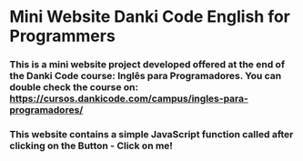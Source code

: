 # Mini Website Danki Code English for Programmers

### This is a mini website project developed offered at the end of the Danki Code course: Inglês para Programadores. You can double check the course on: https://cursos.dankicode.com/campus/ingles-para-programadores/

### This website contains a simple JavaScript function called after clicking on the Button - Click on me!
